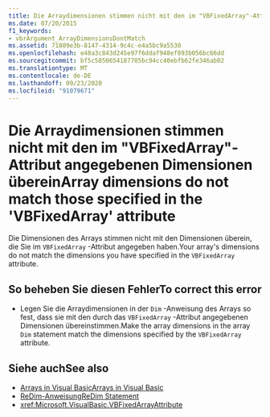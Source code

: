 ```yaml
---
title: Die Arraydimensionen stimmen nicht mit den im "VBFixedArray"-Attribut angegebenen Dimensionen überein
ms.date: 07/20/2015
f1_keywords:
- vbrArgument_ArrayDimensionsDontMatch
ms.assetid: 71809e3b-8147-4314-9c4c-e4a5bc9a5530
ms.openlocfilehash: e48a3c843d245e97f6ddaf948ef893b056bc66dd
ms.sourcegitcommit: bf5c5850654187705bc94cc40ebfb62fe346ab02
ms.translationtype: MT
ms.contentlocale: de-DE
ms.lasthandoff: 09/23/2020
ms.locfileid: "91079671"
---
```

# <a name="array-dimensions-do-not-match-those-specified-in-the-vbfixedarray-attribute"></a><span data-ttu-id="fc9cb-102">Die Arraydimensionen stimmen nicht mit den im "VBFixedArray"-Attribut angegebenen Dimensionen überein</span><span class="sxs-lookup"><span data-stu-id="fc9cb-102">Array dimensions do not match those specified in the 'VBFixedArray' attribute</span></span>

<span data-ttu-id="fc9cb-103">Die Dimensionen des Arrays stimmen nicht mit den Dimensionen überein, die Sie im `VBFixedArray` -Attribut angegeben haben.</span><span class="sxs-lookup"><span data-stu-id="fc9cb-103">Your array's dimensions do not match the dimensions you have specified in the `VBFixedArray` attribute.</span></span>  
  
## <a name="to-correct-this-error"></a><span data-ttu-id="fc9cb-104">So beheben Sie diesen Fehler</span><span class="sxs-lookup"><span data-stu-id="fc9cb-104">To correct this error</span></span>  
  
- <span data-ttu-id="fc9cb-105">Legen Sie die Arraydimensionen in der `Dim` -Anweisung des Arrays so fest, dass sie mit den durch das `VBFixedArray` -Attribut angegebenen Dimensionen übereinstimmen.</span><span class="sxs-lookup"><span data-stu-id="fc9cb-105">Make the array dimensions in the array `Dim` statement match the dimensions specified by the `VBFixedArray` attribute.</span></span>  
  
## <a name="see-also"></a><span data-ttu-id="fc9cb-106">Siehe auch</span><span class="sxs-lookup"><span data-stu-id="fc9cb-106">See also</span></span>

- [<span data-ttu-id="fc9cb-107">Arrays in Visual Basic</span><span class="sxs-lookup"><span data-stu-id="fc9cb-107">Arrays in Visual Basic</span></span>](../programming-guide/language-features/arrays/index.md)
- [<span data-ttu-id="fc9cb-108">ReDim-Anweisung</span><span class="sxs-lookup"><span data-stu-id="fc9cb-108">ReDim Statement</span></span>](../language-reference/statements/redim-statement.md)
- <xref:Microsoft.VisualBasic.VBFixedArrayAttribute>
